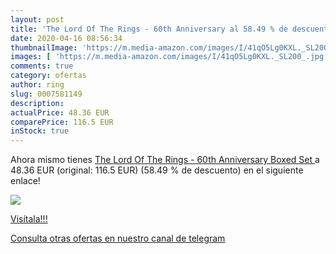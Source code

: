 ```yaml
---
layout: post
title: 'The Lord Of The Rings - 60th Anniversary al 58.49 % de descuento'
date: 2020-04-16 08:56:34
thumbnailImage: 'https://m.media-amazon.com/images/I/41qO5Lg0KXL._SL200_.jpg'
images: [ 'https://m.media-amazon.com/images/I/41qO5Lg0KXL._SL200_.jpg' ]
comments: true
category: ofertas
author: ring
slug: 0007581149
description:
actualPrice: 48.36 EUR
comparePrice: 116.5 EUR
inStock: true
---
```


Ahora mismo tienes [The Lord Of The Rings - 60th Anniversary  Boxed Set ](https://www.amazon.com/dp/0007581149/?tag=redken08-20) a 48.36 EUR (original: 116.5 EUR) (58.49 %  de descuento) en el siguiente enlace!

[![](https://m.media-amazon.com/images/I/41qO5Lg0KXL._SL200_.jpg)](https://www.amazon.com/dp/0007581149/?tag=redken08-20)

[Visítala!!!](https://www.amazon.com/dp/0007581149/?tag=redken08-20)

[Consulta otras ofertas en nuestro canal de telegram](https://t.me/s/ofertas25)
